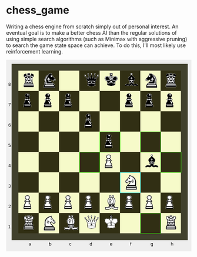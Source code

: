 # chess_game
Writing a chess engine from scratch simply out of personal interest. An eventual goal is to make a better chess AI than the regular solutions of using simple search algorithms (such as Minimax with aggressive pruning) to search the game state space can achieve. To do this, I'll most likely use reinforcement learning.


![Uh oh, it appears the image didn't load. Please look at `screenshot.png`](/screenshot.png?raw=true "Chessboard GUI")
